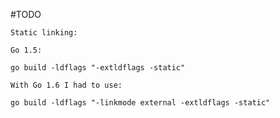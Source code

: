 #TODO

    Static linking:

    Go 1.5:

    go build -ldflags "-extldflags -static"

    With Go 1.6 I had to use:

    go build -ldflags "-linkmode external -extldflags -static"


